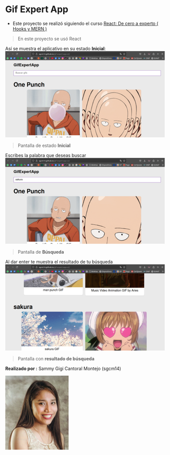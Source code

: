 Gif Expert App
===========
- Este proyecto se realizó siguiendo el curso [React: De cero a experto ( Hooks y MERN )](https://www.udemy.com/course/react-cero-experto/ "React: De cero a experto ( Hooks y MERN )") 
> En este proyecto se usó React

Así se muestra el aplicativo en su estado **Inicial**:
![](https://raw.githubusercontent.com/sgcm14/gif-expert-app-v2/refs/heads/main/src/images/Captura1.png)
> Pantalla de estado **Inicial**

Escribes la palabra que deseas buscar
![](https://raw.githubusercontent.com/sgcm14/gif-expert-app-v2/refs/heads/main/src/images/Captura2.png)
>  Pantalla de **Búsqueda**

Al dar enter te muestra el resultado de tu búsqueda
![](https://raw.githubusercontent.com/sgcm14/gif-expert-app-v2/refs/heads/main/src/images/Captura3.png)
>  Pantalla con **resultado de búsqueda**


**Realizado por :** Sammy Gigi Cantoral Montejo (sgcm14)

<img src ="https://raw.githubusercontent.com/sgcm14/sgcm14/main/sammy.jpg" width="200">

